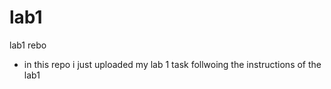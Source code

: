 # lab1
lab1 rebo
- in this repo i just uploaded my lab 1 task follwoing the instructions of the lab1 
